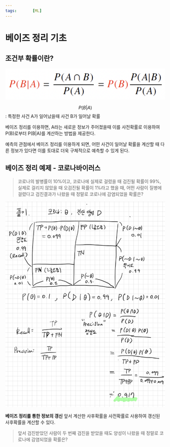 ```yaml
---
tags:       [ML]
---
```


# 베이즈 정리 기초
## 조건부 확률이란?
![](../images/cond_prob.png)

$$ P(B | A) $$ : 특정한 사건 A가 일어났을때 사건 B가 일어날 확률 

베이즈 정리를 이용하면, A라는 새로운 정보가 주어졌을때 이를 사전확률로 이용하여 P(B)로부터 P(B|A)를 계산하는 방법을 제공한다. 

예측의 관점에서 베이즈 정리를 이용하게 되면, 어떤 사건이 일어날 확률을 계산할 때 다른 정보가 있다면 이를 토대로 더욱 구체적으로 예측할 수 있게 된다. 

## 베이즈 정리 예제 - 코로나바이러스
> 코로나의 발병률이 10%이고, 코로나에 실제로 걸렸을 때 검진될 확률이 99%, 실제로 걸리지 않았을 때 오검진될 확률이 1%라고 했을 때, 어떤 사람이 질병에 걸렸다고 검진결과가 나왔을 때 정말로 코로나에 감염되었을 확률은?


![](../images/bayes_solve1.jpeg)


**베이즈 정리를 통한 정보의 갱신**
앞서 계산한 사후확률을 사전확률로 사용하여 갱신된 사후확률을 계산할 수 있다.

> 앞서 검진받았던 사람이 두 번째 검진을 받았을 때도 양성이 나왔을 때 정말로 코로나에 감염되었을 확률은?
